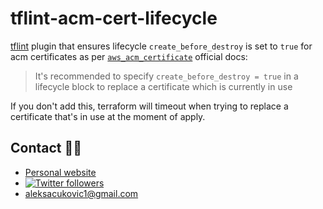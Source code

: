 # tflint-acm-cert-lifecycle
[tflint](https://github.com/terraform-linters/tflint) plugin that ensures lifecycle `create_before_destroy` is set to
`true` for acm certificates as per [`aws_acm_certificate`](https://registry.terraform.io/providers/hashicorp/aws/latest/docs/resources/acm_certificate)
official docs:

> It's recommended to specify `create_before_destroy = true` in a
> lifecycle block to replace a certificate which is currently in use

If you don't add this, terraform will timeout when trying to replace a certificate that's in use at the moment of apply.

## Contact 🙋‍♂️

- [Personal website](https://aleksac.me)
- <a target="_blank" href="http://twitter.com/aleksa_c_"><img alt='Twitter followers' src="https://img.shields.io/twitter/follow/aleksa_c_.svg?style=social"></a>
- aleksacukovic1@gmail.com
